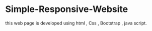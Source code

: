 # Simple-Responsive-Website
this web page is developed using html , Css , Bootstrap , java script. 
